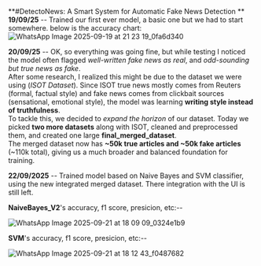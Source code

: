 **#DetectoNews: A Smart System for Automatic Fake News Detection **
**19/09/25** -- Trained our first ever model, a basic one but we had to start somewhere. below is the accuracy chart:
![WhatsApp Image 2025-09-19 at 21 23 19_0fa6d340](https://github.com/user-attachments/assets/40716a04-9370-43e6-b259-8690c8f624d1)

**20/09/25** -- OK, so everything was going fine, but while testing I noticed the model often flagged *well-written fake news as real*, and *odd-sounding but true news as fake*.  
After some research, I realized this might be due to the dataset we were using (*ISOT Dataset*). Since ISOT true news mostly comes from Reuters (formal, factual style) and fake news comes from clickbait sources (sensational, emotional style), the model was learning **writing style instead of truthfulness**.  
To tackle this, we decided to *expand the horizon* of our dataset. Today we picked **two more datasets** along with ISOT, cleaned and preprocessed them, and created one large **final_merged_dataset**.  
The merged dataset now has **~50k true articles and ~50k fake articles** (~110k total), giving us a much broader and balanced foundation for training.  

**22/09/2025** -- Trained model based on Naive Bayes and SVM classifier, using the new integrated merged dataset. There integration with the UI is still left.

**NaiveBayes_V2**'s accuracy, f1 score, presicion, etc:--


![WhatsApp Image 2025-09-21 at 18 09 09_0324e1b9](https://github.com/user-attachments/assets/1cae82cc-5be6-4299-8e7a-a0616c49ed2c)


**SVM**'s accuracy, f1 score, presicion, etc:--


![WhatsApp Image 2025-09-21 at 18 12 43_f0487682](https://github.com/user-attachments/assets/4741d8ab-6820-4be0-ab52-05c32ec34c53)


